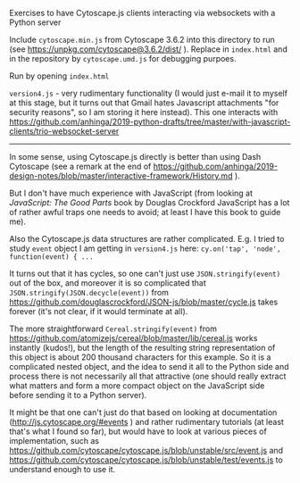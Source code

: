 Exercises to have Cytoscape.js clients interacting via websockets with a Python server

Include `cytoscape.min.js` from Cytoscape 3.6.2 into this directory to run (see https://unpkg.com/cytoscape@3.6.2/dist/ ).
Replace in `index.html` and in the repository by `cytoscape.umd.js` for debugging purpoes.

Run by opening `index.html`

`version4.js` - very rudimentary functionality (I would just e-mail it to myself at this stage, but it turns out that Gmail hates Javascript attachments "for security reasons", so I am storing it here instead). This one interacts with https://github.com/anhinga/2019-python-drafts/tree/master/with-javascript-clients/trio-websocket-server

***

In some sense, using Cytoscape.js directly is better than using Dash Cytoscape (see a remark at the end of https://github.com/anhinga/2019-design-notes/blob/master/interactive-framework/History.md ).

But I don't have much experience with JavaScript (from looking at _JavaScript: The Good Parts_ book by Douglas Crockford JavaScript has a lot of rather awful traps one needs to avoid; at least I have this book to guide me).

Also the Cytoscape.js data structures are rather complicated. E.g. I tried to study `event` object I am getting in `version4.js` here: `cy.on('tap', 'node', function(event) { ...`

It turns out that it has cycles, so one can't just use `JSON.stringify(event)` out of the box, and moreover it is so complicated that `JSON.stringify(JSON.decycle(event))` from https://github.com/douglascrockford/JSON-js/blob/master/cycle.js takes forever (it's not clear, if it would terminate at all).

The more straightforward `Cereal.stringify(event)` from https://github.com/atomizejs/cereal/blob/master/lib/cereal.js works instantly (kudos!), but the length of the resulting string representation of this object is about 200 thousand characters for this example. So it is a complicated nested object, and the idea to send it all to the Python side and process there is not necessarily all that attractive (one should really extract what matters and form a more compact object on the JavaScript side before sending it to a Python server).

It might be that one can't just do that based on looking at documentation (http://js.cytoscape.org/#events ) and rather rudimentary tutorials (at least that's what I found so far), but would have to look at various pieces of implementation, such as https://github.com/cytoscape/cytoscape.js/blob/unstable/src/event.js and https://github.com/cytoscape/cytoscape.js/blob/unstable/test/events.js to understand enough to use it.
